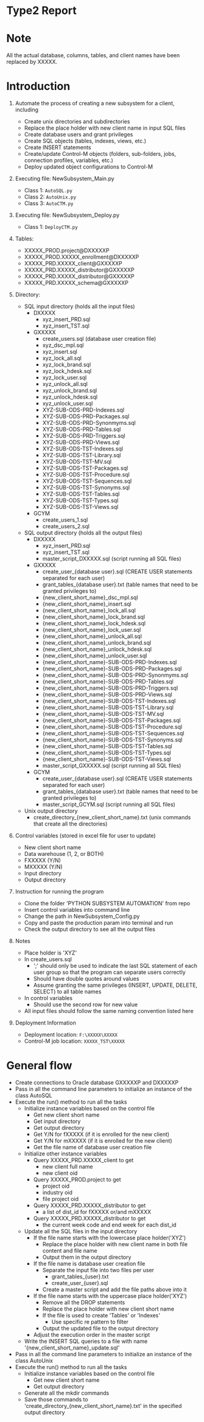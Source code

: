 # Type2 Report

# Note
All the actual database, columns, tables, and client names have been replaced by XXXXX.

# Introduction 
1. Automate the process of creating a new subsystem for a client, including
    - Create unix directories and subdirectories
    - Replace the place holder with new client name in input SQL files
    - Create database users and grant privileges
    - Create SQL objects (tables, indexes, views, etc.)
    - Create INSERT statements
    - Create/update Control-M objects (folders, sub-folders, jobs, connection profiles, variables, etc.)
    - Deploy updated object configurations to Control-M

2. Executing file: NewSubsystem_Main.py
    - Class 1: `AutoSQL.py`
    - Class 2: `AutoUnix.py`
    - Class 3: `AutoCTM.py`

3. Executing file: NewSubsystem_Deploy.py
    - Class 1: `DeployCTM.py`

4. Tables:
    - XXXXX_PROD.project@DXXXXXP
    - XXXXX_PROD.XXXXX_enrollment@DXXXXXP
    - XXXXX_PRD.XXXXX_client@GXXXXXP
    - XXXXX_PRD.XXXXX_distributor@GXXXXXP
    - XXXXX_PRD.XXXXX_distributor@GXXXXXP
    - XXXXX_PRD.XXXXX_schema@GXXXXXP

5. Directory:
    - SQL input directory (holds all the input files)
        - DXXXXX
            - xyz_insert_PRD.sql
            - xyz_insert_TST.sql
        - GXXXXX
            - create_users.sql (database user creation file)
            - xyz_dsc_mpl.sql
            - xyz_insert.sql
            - xyz_lock_all.sql
            - xyz_lock_brand.sql
            - xyz_lock_hdesk.sql
            - xyz_lock_user.sql
            - xyz_unlock_all.sql
            - xyz_unlock_brand.sql
            - xyz_unlock_hdesk.sql
            - xyz_unlock_user.sql
            - XYZ-SUB-ODS-PRD-Indexes.sql
            - XYZ-SUB-ODS-PRD-Packages.sql
            - XYZ-SUB-ODS-PRD-Synonmyms.sql
            - XYZ-SUB-ODS-PRD-Tables.sql
            - XYZ-SUB-ODS-PRD-Triggers.sql
            - XYZ-SUB-ODS-PRD-Views.sql
            - XYZ-SUB-ODS-TST-Indexes.sql
            - XYZ-SUB-ODS-TST-Library.sql
            - XYZ-SUB-ODS-TST-MV.sql
            - XYZ-SUB-ODS-TST-Packages.sql
            - XYZ-SUB-ODS-TST-Procedure.sql
            - XYZ-SUB-ODS-TST-Sequences.sql
            - XYZ-SUB-ODS-TST-Synonyms.sql
            - XYZ-SUB-ODS-TST-Tables.sql
            - XYZ-SUB-ODS-TST-Types.sql
            - XYZ-SUB-ODS-TST-Views.sql
        - GCYM
            - create_users_1.sql
            - create_users_2.sql
    - SQL output directory (holds all the output files)
        - DXXXXX
            - xyz_insert_PRD.sql
            - xyz_insert_TST.sql
            - master_script_DXXXXX.sql (script running all SQL files)
        - GXXXXX
            - create_user_{database user}.sql (CREATE USER statements separated for each user)
            - grant_tables_{database user}.txt (table names that need to be granted privileges to)
            - {new_client_short_name}_dsc_mpl.sql
            - {new_client_short_name}_insert.sql
            - {new_client_short_name}_lock_all.sql
            - {new_client_short_name}_lock_brand.sql
            - {new_client_short_name}_lock_hdesk.sql
            - {new_client_short_name}_lock_user.sql
            - {new_client_short_name}_unlock_all.sql
            - {new_client_short_name}_unlock_brand.sql
            - {new_client_short_name}_unlock_hdesk.sql
            - {new_client_short_name}_unlock_user.sql
            - {new_client_short_name}-SUB-ODS-PRD-Indexes.sql
            - {new_client_short_name}-SUB-ODS-PRD-Packages.sql
            - {new_client_short_name}-SUB-ODS-PRD-Synonmyms.sql
            - {new_client_short_name}-SUB-ODS-PRD-Tables.sql
            - {new_client_short_name}-SUB-ODS-PRD-Triggers.sql
            - {new_client_short_name}-SUB-ODS-PRD-Views.sql
            - {new_client_short_name}-SUB-ODS-TST-Indexes.sql
            - {new_client_short_name}-SUB-ODS-TST-Library.sql
            - {new_client_short_name}-SUB-ODS-TST-MV.sql
            - {new_client_short_name}-SUB-ODS-TST-Packages.sql
            - {new_client_short_name}-SUB-ODS-TST-Procedure.sql
            - {new_client_short_name}-SUB-ODS-TST-Sequences.sql
            - {new_client_short_name}-SUB-ODS-TST-Synonyms.sql
            - {new_client_short_name}-SUB-ODS-TST-Tables.sql
            - {new_client_short_name}-SUB-ODS-TST-Types.sql
            - {new_client_short_name}-SUB-ODS-TST-Views.sql
            - master_script_GXXXXX.sql (script running all SQL files)
        - GCYM
            - create_user_{database user}.sql (CREATE USER statements separated for each user)
            - grant_tables_{database user}.txt (table names that need to be granted privileges to)
            - master_script_GCYM.sql (script running all SQL files)
    - Unix output directory
        - create_directory_{new_client_short_name}.txt (unix commands that create all the directories)
    
6. Control variables (stored in excel file for user to update)
    - New client short name
    - Data warehouse (1, 2, or BOTH)
    - FXXXXX (Y/N)
    - MXXXXX (Y/N)
    - Input directory
    - Output directory

7. Instruction for running the program
    - Clone the folder 'PYTHON SUBSYSTEM AUTOMATION' from repo
    - Insert control variables into command line
    - Change the path in NewSubsystem_Config.py
    - Copy and paste the production param into terminal and run
    - Check the output directory to see all the output files

8. Notes
    - Place holder is 'XYZ'
    - In create_users.sql
        - ';' should only be used to indicate the last SQL statement of each user group so that the program can separate users correctly
        - Should have double quotes around values
        - Assume granting the same privileges (INSERT, UPDATE, DELETE, SELECT) to all table names
    - In control variables
        - Should use the second row for new value
    - All input files should follow the same naming convention listed here

9. Deployment Information
    - Deployment location: `F:\XXXXX\XXXXX`
    - Control-M job location: `XXXXX_TST\XXXXX`



# General flow
- Create connections to Oracle database GXXXXXP and DXXXXXP
- Pass in all the command line parameters to initialize an instance of the class AutoSQL
- Execute the run() method to run all the tasks
    - Initialize instance variables based on the control file
        - Get new client short name
        - Get input directory
        - Get output directory
        - Get Y/N for fXXXXX (if it is enrolled for the new client)
        - Get Y/N for mXXXXX (if it is enrolled for the new client)
        - Get the file name of database user creation file
    - Initialize other instance variables
        - Query XXXXX_PRD.XXXXX_client to get
            - new client full name
            - new client oid
        - Query XXXXX_PROD.project to get
            - project oid
            - industry oid
            - file project oid
        - Query XXXXX_PRD.XXXXX_distributor to get
            - a list of dist_id for fXXXXX or/and mXXXXX
        - Query XXXXX_PRD.XXXXX_distributor to get
            - the current week code and end week for each dist_id
    - Update all the SQL files in the input directory
        - If the file name starts with the lowercase place holder('XYZ')
            - Replace the place holder with new client name in both file content and file name
            - Output them in the output directory
        - If the file name is database user creation file
            - Separate the input file into two files per user
                - grant_tables_{user}.txt
                - create_user_{user}.sql
            - Create a master script and add the file paths above into it
        - If the file name starts with the uppercase place holder('XYZ')
            - Remove all the DROP statements
            - Replace the place holder with new client short name
            - If the file is used to create 'Tables' or 'Indexes'
                - Use specific re pattern to filter
            - Output the updated file to the output directory
        - Adjust the execution order in the master script
    - Write the INSERT SQL queries to a file with name '{new_client_short_name}_update.sql'
- Pass in all the command line parameters to initialize an instance of the class AutoUnix
- Execute the run() method to run all the tasks
    - Initialize instance variables based on the control file
        - Get new client short name
        - Get output directory
    - Generate all the mkdir commands
    - Save those commands to 'create_directory_{new_client_short_name}.txt' in the specified output directory

